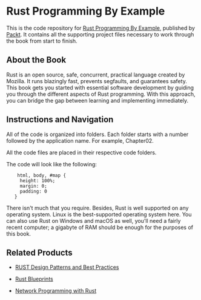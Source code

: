 # Rust Programming By Example
This is the code repository for [Rust Programming By Example](https://www.packtpub.com/application-development/rust-programming-example?utm_source=github&utm_medium=repository&utm_campaign=9781788390637), published by [Packt](https://www.packtpub.com/?utm_source=github). It contains all the supporting project files necessary to work through the book from start to finish.
## About the Book
Rust is an open source, safe, concurrent, practical language created by Mozilla. It runs blazingly fast, prevents segfaults, and guarantees safety. This book gets you started with essential software development by guiding you through the different aspects of Rust programming. With this approach, you can bridge the gap between learning and implementing immediately.
## Instructions and Navigation
All of the code is organized into folders. Each folder starts with a number followed by the application name. For example, Chapter02.

All the code files are placed in their respective code folders.

The code will look like the following:
```
    html, body, #map {
     height: 100%;
     margin: 0;
     padding: 0
   }
```

There isn't much that you require. Besides, Rust is well supported on any operating system. Linux is the best-supported operating system here. You can also use Rust on Windows and macOS as well, you'll need a fairly recent computer; a gigabyte of RAM should be enough for the purposes of this book.

## Related Products
* [RUST Design Patterns and Best Practices](https://www.packtpub.com/application-development/rust-design-patterns-and-best-practices?utm_source=github&utm_medium=repository&utm_campaign=9781788833370)

* [Rust Blueprints](https://www.packtpub.com/application-development/rust-blueprints?utm_source=github&utm_medium=repository&utm_campaign=9781788473835)

* [Network Programming with Rust](https://www.packtpub.com/application-development/network-programming-rust?utm_source=github&utm_medium=repository&utm_campaign=9781788624893)


